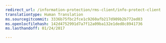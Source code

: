```yaml
---
redirect_url: /information-protection/rms-client/info-protect-client
translationtype: Human Translation
ms.sourcegitcommit: 3336b75fbc2fce1c9260afb217d909b2b772ed03
ms.openlocfilehash: 142d4752991d7a7f12a09ba132e1ded8c8941736
ms.lasthandoff: 01/24/2017

---
```


